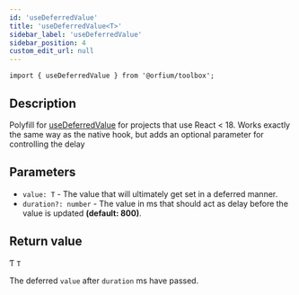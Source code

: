 ```yaml
---
id: 'useDeferredValue'
title: 'useDeferredValue<T>'
sidebar_label: 'useDeferredValue'
sidebar_position: 4
custom_edit_url: null
---
```


`import { useDeferredValue } from '@orfium/toolbox';`

## Description

Polyfill for [useDeferredValue](https://react.dev/reference/react/useDeferredValue) for projects that use React < 18. Works exactly the same
way as the native hook, but adds an optional parameter for controlling the delay

## Parameters

- `value: T` - The value that will ultimately get set in a deferred manner.
- `duration?: number` - The value in ms that should act as delay before the value is updated **(default: 800)**.

## Return value

Ƭ `T` 

The deferred `value` after `duration` ms have passed.
